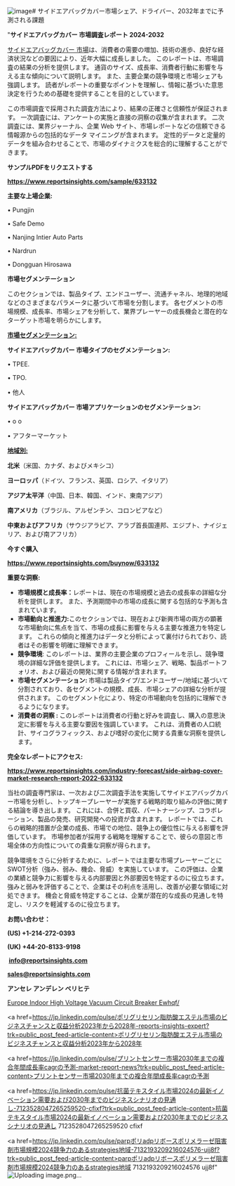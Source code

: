 ![image](https://github.com/gayatrid12/RIMarketpulse/assets/158473851/bce60c51-96a6-4d60-955b-849fa3c184d4)# サイドエアバッグカバー市場シェア、ドライバー、2032年までに予測される課題

"<strong>サイドエアバッグカバー 市場調査レポート 2024-2032</strong>

<a href=https://www.reportsinsights.com/sample/633132>サイドエアバッグカバー 市場</a>は、消費者の需要の増加、技術の進歩、良好な経済状況などの要因により、近年大幅に成長しました。 このレポートは、市場調査の結果の分析を提供します。 通貨のサイズ、成長率、消費者行動に影響を与える主な傾向について説明します。 また、主要企業の競争環境と市場シェアも強調します。 読者がレポートの重要なポイントを理解し、情報に基づいた意思決定を行うための基礎を提供することを目的としています。

この市場調査で採用された調査方法により、結果の正確さと信頼性が保証されます。 一次調査には、アンケートの実施と直接の洞察の収集が含まれます。 二次調査には、業界ジャーナル、企業 Web サイト、市場レポートなどの信頼できる情報源からの包括的なデータ マイニングが含まれます。 定性的データと定量的データを組み合わせることで、市場のダイナミクスを総合的に理解することができます。

<strong><b>サンプルPDFをリクエストする</b></strong>

<a href=https://www.reportsinsights.com/sample/633132><strong><u>https://www.reportsinsights.com/sample/633132</u></strong></a>

<strong>主要な上場企業:</strong>

• Pungjin

• Safe Demo

• Nanjing Intier Auto Parts

• Nardrun

• Dongguan Hirosawa

<strong>市場セグメンテーション</strong>

このセクションでは、製品タイプ、エンドユーザー、流通チャネル、地理的地域などのさまざまなパラメータに基づいて市場を分割します。 各セグメントの市場規模、成長率、市場シェアを分析して、業界プレーヤーの成長機会と潜在的なターゲット市場を明らかにします。

<strong><u>市場セグメンテーション</u></strong><strong><u>:</u></strong>

<strong>サイドエアバッグカバー 市場タイプのセグメンテーション:</strong>

• TPEE.

• TPO.

• 他人

<strong>サイドエアバッグカバー 市場アプリケーションのセグメンテーション:</strong>

• o o

• アフターマーケット

<strong><u>地域別</u></strong><strong><u>:</u></strong>

<strong>北米</strong>（米国、カナダ、およびメキシコ）

<strong>ヨーロッパ</strong>（ドイツ、フランス、英国、ロシア、イタリア）

<strong>アジア太平洋</strong>（中国、日本、韓国、インド、東南アジア）

<strong>南アメリカ</strong>（ブラジル、アルゼンチン、コロンビアなど）

<strong>中東およびアフリカ</strong>（サウジアラビア、アラブ首長国連邦、エジプト、ナイジェリア、および南アフリカ）

<strong>今すぐ購入</strong>

<a href=https://www.reportsinsights.com/buynow/633132><strong><u>https://www.reportsinsights.com/buynow/633132</u></strong></a>

<strong>重要な洞察:</strong>
<ul>
  <li><strong>市場規模と成長率：</strong>レポートは、現在の市場規模と過去の成長率の詳細な分析を提供します。 また、予測期間中の市場の成長に関する包括的な予測も含まれています。</li>
  <li><strong>市場動向と推進力:</strong>このセクションでは、現在および新興市場の両方の顕著な市場動向に焦点を当て、市場の成長に影響を与える主要な推進力を特定します。 これらの傾向と推進力はデータと分析によって裏付けられており、読者はその影響を明確に理解できます。</li>
  <li><strong>競争環境</strong>: このレポートは、業界の主要企業のプロフィールを示し、競争環境の詳細な評価を提供します。 これには、市場シェア、戦略、製品ポートフォリオ、および最近の開発に関する情報が含まれます。</li>
  <li><strong>市場セグメンテーション: </strong>市場は製品タイプ/エンドユーザー/地域に基づいて分割されており、各セグメントの規模、成長、市場シェアの詳細な分析が提供されます。 このセグメント化により、特定の市場動向を包括的に理解できるようになります。</li>
  <li><strong>消費者の洞察 : </strong>このレポートは消費者の行動と好みを調査し、購入の意思決定に影響を与える主要な要因を強調しています。 これは、消費者の人口統計、サイコグラフィックス、および嗜好の変化に関する貴重な洞察を提供します。</li>
</ul>
<strong>完全なレポートにアクセス:</strong>

<a href=https://www.reportsinsights.com/industry-forecast/side-airbag-cover-market-research-report-2022-633132><strong><u><b>https://www.reportsinsights.com/industry-forecast/side-airbag-cover-market-research-report-2022-633132</b></u></strong></a>

当社の調査専門家は、一次および二次調査手法を実施してサイドエアバッグカバー市場を分析し、トップキープレーヤーが実施する戦略的取り組みの評価に関する結論を導き出します。 これには、合併と買収、パートナーシップ、コラボレーション、製品の発売、研究開発への投資が含まれます。 レポートでは、これらの戦略的措置が企業の成長、市場での地位、競争上の優位性に与える影響を評価しています。 市場参加者が採用する戦略を理解することで、彼らの意図と市場全体の方向性についての貴重な洞察が得られます。

競争環境をさらに分析するために、レポートでは主要な市場プレーヤーごとにSWOT分析（強み、弱み、機会、脅威）を実施しています。 この評価は、企業の業績と競争力に影響を与える内部要因と外部要因を特定するのに役立ちます。 強みと弱みを評価することで、企業はその利点を活用し、改善が必要な領域に対処できます。 機会と脅威を特定することは、企業が潜在的な成長の見通しを特定し、リスクを軽減するのに役立ちます。

<strong>お問い合わせ：</strong>

<strong>(US) +1-214-272-0393</strong>

<strong>(UK) +44-20-8133-9198</strong>

<strong> </strong><a href=info@reportsinsights.com><strong><u>info@reportsinsights.com</u></strong></a>

<a href=sales@reportsinsights.com><strong><u>sales@reportsinsights.com</u></strong></a>

<strong>アンセレ アンデレン ベリヒテ</strong>

<a href=https://www.linkedin.com/pulse/europe-indoor-high-voltage-vacuum-circuit-breaker-ewhqf/>Europe Indoor High Voltage Vacuum Circuit Breaker Ewhqf/</a>

<a href=https://jp.linkedin.com/pulse/ポリグリセリン脂肪酸エステル市場のビジネスチャンスと収益分析2023年から2028年-reports-insights-expert?trk=public_post_feed-article-content>ポリグリセリン脂肪酸エステル市場のビジネスチャンスと収益分析2023年から2028年</a>

<a href=https://jp.linkedin.com/pulse/プリントセンサー市場2030年までの複合年間成長率cagrの予測-market-report-news?trk=public_post_feed-article-content>プリントセンサー市場2030年までの複合年間成長率cagrの予測</a>

<a href=https://jp.linkedin.com/pulse/抗菌テキスタイル市場2024の最新イノベーション需要および2030年までのビジネスシナリオの見通し-7123528047265259520-cfixf?trk=public_post_feed-article-content>抗菌テキスタイル市場2024の最新イノベーション需要および2030年までのビジネスシナリオの見通し 7123528047265259520 cfixf</a>

<a href=https://jp.linkedin.com/pulse/parpポリadpリボースポリメラーゼ阻害剤市場規模2024競争力のあるstrategies地域-7132193209216024576-ujj8f?trk=public_post_feed-article-content>parpポリadpリボースポリメラーゼ阻害剤市場規模2024競争力のあるstrategies地域 7132193209216024576 ujj8f</a>"
![Uploading image.png…]()
